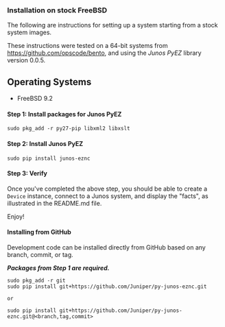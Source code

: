 ### Installation on stock FreeBSD

The following are instructions for setting up a system starting from a stock system images.

These instructions were tested on a 64-bit systems from https://github.com/opscode/bento, and using the _Junos PyEZ_ library version 0.0.5.

Operating Systems
---------------
- FreeBSD 9.2

#### Step 1: Install packages for Junos PyEZ

    sudo pkg_add -r py27-pip libxml2 libxslt
	
#### Step 2: Install Junos PyEZ

    sudo pip install junos-eznc
    
#### Step 3: Verify 

Once you've completed the above step, you should be able to create a `Device` instance, connect to a Junos system, and display the "facts", as illustrated in the README.md file.

Enjoy!


#### Installing from GitHub

Development code can be installed directly from GitHub based on any branch, commit, or tag.

***Packages from Step 1 are required.***

    sudo pkg_add -r git
	sudo pip install git+https://github.com/Juniper/py-junos-eznc.git
	
	or
	
	sudo pip install git+https://github.com/Juniper/py-junos-eznc.git@<branch,tag,commit>

